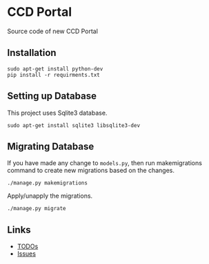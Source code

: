 # CCD Portal

Source code of new CCD Portal

## Installation
    
    sudo apt-get install python-dev
    pip install -r requirments.txt

## Setting up Database

This project uses Sqlite3 database.
    
    sudo apt-get install sqlite3 libsqlite3-dev
    
## Migrating Database

If you have made any change to `models.py`, then run makemigrations command to create new migrations
 based on the changes.
 
    ./manage.py makemigrations
    
Apply/unapply the migrations.

    ./manage.py migrate


## Links

* [TODOs](TODO.md)
* [Issues](https://github.com/narenchoudhary/CCD/issues)
